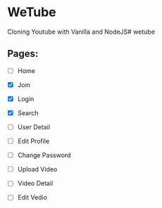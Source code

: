 # WeTube

Cloning Youtube with Vanilla and NodeJS# wetube

## Pages:

- [ ] Home
- [X] Join
- [X] Login
- [X] Search
- [ ] User Detail
- [ ] Edit Profile
- [ ] Change Password
- [ ] Upload Video
- [ ] Video Detail
- [ ] Edit Vedio

